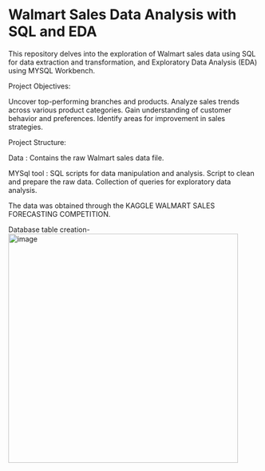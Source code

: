 # Walmart Sales Data Analysis with SQL and EDA

This repository delves into the exploration of Walmart sales data using SQL
for data extraction and transformation, and Exploratory Data Analysis (EDA) using MYSQL Workbench.

Project Objectives:

Uncover top-performing branches and products.
Analyze sales trends across various product categories.
Gain understanding of customer behavior and preferences.
Identify areas for improvement in sales strategies.

Project Structure:

Data : Contains the raw Walmart sales data file.

MYSql tool : SQL scripts for data manipulation and analysis.
Script to clean and prepare the raw data. Collection of queries for exploratory data analysis.

The data was obtained through the KAGGLE WALMART SALES FORECASTING COMPETITION.

Database table creation-
<img width="460" alt="image" src="https://github.com/Banti133/Walmart_Sales_Analysis-/assets/134291468/4ac5fb51-845c-4f9a-a14a-badf35d313c9">
